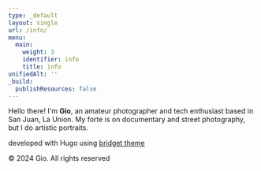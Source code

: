 ```yaml
---
type: _default
layout: single
url: /info/
menu:
  main:
    weight: 3
    identifier: info
    title: info
unifiedAlt: ''
_build:
  publishResources: false
---
```


Hello there! I'm **Gio**, an amateur photographer and tech enthusiast based in San Juan, La Union. My forte is on documentary and street photography, but I do artistic portraits.

developed with Hugo using <u>[bridget theme](https://github.com/Sped0n/bridget)</u>

&copy; 2024 Gio. All rights reserved

